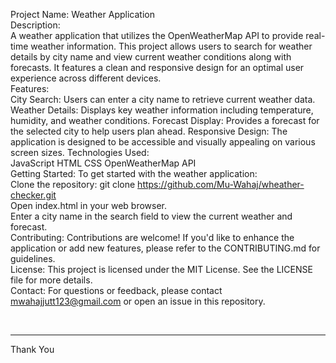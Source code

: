 
Project Name: Weather Application
<br/>
Description:
<br/>
A weather application that utilizes the OpenWeatherMap API to provide real-time weather information. This project allows users to search for weather details by city name and view current weather conditions along with forecasts. It features a clean and responsive design for an optimal user experience across different devices.
<br/>
Features:
<br/>
City Search: Users can enter a city name to retrieve current weather data.
Weather Details: Displays key weather information including temperature, humidity, and weather conditions.
Forecast Display: Provides a forecast for the selected city to help users plan ahead.
Responsive Design: The application is designed to be accessible and visually appealing on various screen sizes.
Technologies Used:
<br/>
JavaScript
HTML
CSS
OpenWeatherMap API
<br/>
Getting Started: To get started with the weather application:
<br/>
Clone the repository: git clone https://github.com/Mu-Wahaj/wheather-checker.git
<br/>
Open index.html in your web browser.
<br/>
Enter a city name in the search field to view the current weather and forecast.
<br/>
Contributing: Contributions are welcome! If you'd like to enhance the application or add new features, please refer to the CONTRIBUTING.md for guidelines.
<br/>
License: This project is licensed under the MIT License. See the LICENSE file for more details.
<br/>
Contact: For questions or feedback, please contact mwahajjutt123@gmail.com
 or open an issue in this repository.

 <br/>

 <hr/>
 Thank You 

